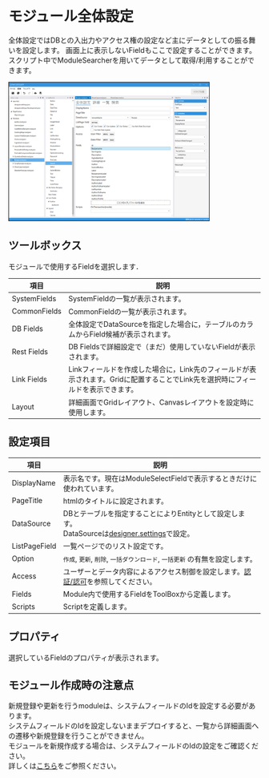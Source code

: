 # モジュール全体設定

全体設定ではDBとの入出力やアクセス権の設定など主にデータとしての振る舞いを設定します。 画面上に表示しないFieldもここで設定することができます。スクリプト中でModuleSearcherを用いてデータとして取得/利用することができます。

<img src="images/module_general.png" width="400" alt="モジュール全体" title="モジュール全体" style="border: 1px solid;">

## ツールボックス
モジュールで使用するFieldを選択します．

| 項目           | 説明                                                                        |
|--------------|---------------------------------------------------------------------------|
| SystemFields | SystemFieldの一覧が表示されます。|
| CommonFields | CommonFieldの一覧が表示されます。|
| DB Fields    | 全体設定でDataSourceを指定した場合に，テーブルのカラムからField候補が表示されます。|
| Rest Fields  | DB Fieldsで詳細設定で（まだ）使用していないFieldが表示されます。|
| Link Fields  | Linkフィールドを作成した場合に，Link先のフィールドが表示されます。Gridに配置することでLink先を選択時にフィールドを表示できます。|
| Layout       | 詳細画面でGridレイアウト、Canvasレイアウトを設定時に使用します。|

## 設定項目
| 項目            | 説明                                                                                                       |
|---------------|----------------------------------------------------------------------------------------------------------|
| DisplayName   | 表示名です。現在はModuleSelectFieldで表示するときだけに使われています。|
| PageTitle     | htmlのタイトルに設定されます。|
| DataSource    | DBとテーブルを指定することによりEntityとして設定します。<br/>DataSourceは[designer.settings](../designer/designer_settings.md)で設定。|
| ListPageField | 一覧ページでのリスト設定です。|
| Option        | `作成`, `更新`, `削除`, `一括ダウンロード`, `一括更新` の有無を設定します。|
| Access        |ユーザーとデータ内容によるアクセス制御を設定します。[認証/認可](../authorization/authorization.md)を参照してください。|
| Fields        | Module内で使用するFieldをToolBoxから定義します。|
| Scripts       | Scriptを定義します。|


## プロパティ
選択しているFieldのプロパティが表示されます。  

## モジュール作成時の注意点
新規登録や更新を行うmoduleは、システムフィールドのIdを設定する必要があります。  
システムフィールドのIdを設定しないままデプロイすると、一覧から詳細画面への遷移や新規登録を行うことができません。  
モジュールを新規作成する場合は、システムフィールドのIdの設定をご確認ください。  
詳しくは[こちら](../Help/PointToNote_CreateModule.md)をご参照ください。

